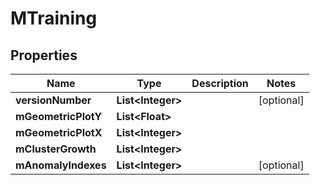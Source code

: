 

# MTraining


## Properties

| Name | Type | Description | Notes |
|------------ | ------------- | ------------- | -------------|
|**versionNumber** | **List&lt;Integer&gt;** |  |  [optional] |
|**mGeometricPlotY** | **List&lt;Float&gt;** |  |  |
|**mGeometricPlotX** | **List&lt;Integer&gt;** |  |  |
|**mClusterGrowth** | **List&lt;Integer&gt;** |  |  |
|**mAnomalyIndexes** | **List&lt;Integer&gt;** |  |  [optional] |



